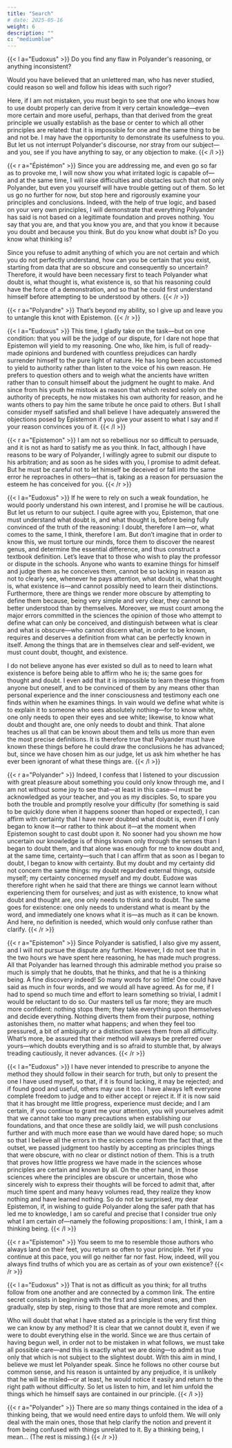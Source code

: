 ```yaml
---
title: "Search"
# date: 2025-05-16
weight: 6
description: ""
c: "mediumblue"
---
```



{{< l a="Eudoxus" >}}
Do you find any flaw in Polyander's reasoning, or anything inconsistent? 

Would you have believed that an unlettered man, who has never studied, could reason so well and follow his ideas with such rigor? 

Here, if I am not mistaken, you must begin to see that one who knows how to use doubt properly can derive from it very certain knowledge—even more certain and more useful, perhaps, than that derived from the great principle we usually establish as the base or center to which all other principles are related: that it is impossible for one and the same thing to be and not be. I may have the opportunity to demonstrate its usefulness to you. But let us not interrupt Polyander's discourse, nor stray from our subject—and you, see if you have anything to say, or any objection to make.
{{< /l >}}

{{< r a="Épistémon" >}}
Since you are addressing me, and even go so far as to provoke me, I will now show you what irritated logic is capable of—and at the same time, I will raise difficulties and obstacles such that not only Polyander, but even you yourself will have trouble getting out of them. So let us go no further for now, but stop here and rigorously examine your principles and conclusions. Indeed, with the help of true logic, and based on your very own principles, I will demonstrate that everything Polyander has said is not based on a legitimate foundation and proves nothing. You say that you are, and that you know you are, and that you know it because you doubt and because you think. But do you know what doubt is? Do you know what thinking is? 

Since you refuse to admit anything of which you are not certain and which you do not perfectly understand, how can you be certain that you exist, starting from data that are so obscure and consequently so uncertain? Therefore, it would have been necessary first to teach Polyander what doubt is, what thought is, what existence is, so that his reasoning could have the force of a demonstration, and so that he could first understand himself before attempting to be understood by others.
{{< /r >}}

{{< r a="Polyandre" >}}
That’s beyond my ability, so I give up and leave you to untangle this knot with Epistemon.
{{< /r >}}


{{< l a="Eudoxus" >}}
This time, I gladly take on the task—but on one condition: that you will be the judge of our dispute, for I dare not hope that Epistemon will yield to my reasoning. One who, like him, is full of ready-made opinions and burdened with countless prejudices can hardly surrender himself to the pure light of nature. He has long been accustomed to yield to authority rather than listen to the voice of his own reason. He prefers to question others and to weigh what the ancients have written rather than to consult himself about the judgment he ought to make. And since from his youth he mistook as reason that which rested solely on the authority of precepts, he now mistakes his own authority for reason, and he wants others to pay him the same tribute he once paid to others. But I shall consider myself satisfied and shall believe I have adequately answered the objections posed by Epistemon if you give your assent to what I say and if your reason convinces you of it.
{{< /l >}}




{{< r a="Epistemon" >}}
I am not so rebellious nor so difficult to persuade, and it is not as hard to satisfy me as you think. In fact, although I have reasons to be wary of Polyander, I willingly agree to submit our dispute to his arbitration; and as soon as he sides with you, I promise to admit defeat. But he must be careful not to let himself be deceived or fall into the same error he reproaches in others—that is, taking as a reason for persuasion the esteem he has conceived for you.
{{< /r >}}



{{< l a="Eudoxus" >}}
If he were to rely on such a weak foundation, he would poorly understand his own interest, and I promise he will be cautious. But let us return to our subject. I quite agree with you, Epistemon, that one must understand what doubt is, and what thought is, before being fully convinced of the truth of the reasoning: I doubt, therefore I am—or, what comes to the same, I think, therefore I am. But don’t imagine that in order to know this, we must torture our minds, force them to discover the nearest genus, and determine the essential difference, and thus construct a textbook definition. Let’s leave that to those who wish to play the professor or dispute in the schools. Anyone who wants to examine things for himself and judge them as he conceives them, cannot be so lacking in reason as not to clearly see, whenever he pays attention, what doubt is, what thought is, what existence is—and cannot possibly need to learn their distinctions. Furthermore, there are things we render more obscure by attempting to define them because, being very simple and very clear, they cannot be better understood than by themselves. Moreover, we must count among the major errors committed in the sciences the opinion of those who attempt to define what can only be conceived, and distinguish between what is clear and what is obscure—who cannot discern what, in order to be known, requires and deserves a definition from what can be perfectly known in itself. Among the things that are in themselves clear and self-evident, we must count doubt, thought, and existence.

I do not believe anyone has ever existed so dull as to need to learn what existence is before being able to affirm who he is; the same goes for thought and doubt. I even add that it is impossible to learn these things from anyone but oneself, and to be convinced of them by any means other than personal experience and the inner consciousness and testimony each one finds within when he examines things. In vain would we define what white is to explain it to someone who sees absolutely nothing—for to know white, one only needs to open their eyes and see white; likewise, to know what doubt and thought are, one only needs to doubt and think. That alone teaches us all that can be known about them and tells us more than even the most precise definitions. It is therefore true that Polyander must have known these things before he could draw the conclusions he has advanced; but, since we have chosen him as our judge, let us ask him whether he has ever been ignorant of what these things are.
{{< /l >}}


{{< r a="Polyander" >}}
Indeed, I confess that I listened to your discussion with great pleasure about something you could only know through me, and I am not without some joy to see that—at least in this case—I must be acknowledged as your teacher, and you as my disciples. So, to spare you both the trouble and promptly resolve your difficulty (for something is said to be quickly done when it happens sooner than hoped or expected), I can affirm with certainty that I have never doubted what doubt is, even if I only began to know it—or rather to think about it—at the moment when Epistemon sought to cast doubt upon it. No sooner had you shown me how uncertain our knowledge is of things known only through the senses than I began to doubt them, and that alone was enough for me to know doubt and, at the same time, certainty—such that I can affirm that as soon as I began to doubt, I began to know with certainty. But my doubt and my certainty did not concern the same things: my doubt regarded external things, outside myself; my certainty concerned myself and my doubt. Eudoxe was therefore right when he said that there are things we cannot learn without experiencing them for ourselves; and just as with existence, to know what doubt and thought are, one only needs to think and to doubt. The same goes for existence: one only needs to understand what is meant by the word, and immediately one knows what it is—as much as it can be known. And here, no definition is needed, which would only confuse rather than clarify.
{{< /r >}}

{{< r a="Epistemon" >}}
Since Polyander is satisfied, I also give my assent, and I will not pursue the dispute any further. However, I do not see that in the two hours we have spent here reasoning, he has made much progress. All that Polyander has learned through this admirable method you praise so much is simply that he doubts, that he thinks, and that he is a thinking being. A fine discovery indeed! So many words for so little! One could have said as much in four words, and we would all have agreed. As for me, if I had to spend so much time and effort to learn something so trivial, I admit I would be reluctant to do so. Our masters tell us far more; they are much more confident: nothing stops them; they take everything upon themselves and decide everything. Nothing diverts them from their purpose, nothing astonishes them, no matter what happens; and when they feel too pressured, a bit of ambiguity or a distinction saves them from all difficulty. What’s more, be assured that their method will always be preferred over yours—which doubts everything and is so afraid to stumble that, by always treading cautiously, it never advances.
{{< /r >}}




{{< l a="Eudoxus" >}}
I have never intended to prescribe to anyone the method they should follow in their search for truth, but only to present the one I have used myself, so that, if it is found lacking, it may be rejected; and if found good and useful, others may use it too. I have always left everyone complete freedom to judge and to either accept or reject it. If it is now said that it has brought me little progress, experience must decide; and I am certain, if you continue to grant me your attention, you will yourselves admit that we cannot take too many precautions when establishing our foundations, and that once these are solidly laid, we will push conclusions further and with much more ease than we would have dared hope; so much so that I believe all the errors in the sciences come from the fact that, at the outset, we passed judgment too hastily by accepting as principles things that were obscure, with no clear or distinct notion of them. This is a truth that proves how little progress we have made in the sciences whose principles are certain and known by all. On the other hand, in those sciences where the principles are obscure or uncertain, those who sincerely wish to express their thoughts will be forced to admit that, after much time spent and many heavy volumes read, they realize they know nothing and have learned nothing. So do not be surprised, my dear Epistemon, if, in wishing to guide Polyander along the safer path that has led me to knowledge, I am so careful and precise that I consider true only what I am certain of—namely the following propositions: I am, I think, I am a thinking being.
{{< /l >}}


{{< r a="Epistemon" >}}
You seem to me to resemble those authors who always land on their feet, you return so often to your principle. Yet if you continue at this pace, you will go neither far nor fast. How, indeed, will you always find truths of which you are as certain as of your own existence?
{{< /r >}}



{{< l a="Eudoxus" >}}
That is not as difficult as you think; for all truths follow from one another and are connected by a common link. The entire secret consists in beginning with the first and simplest ones, and then gradually, step by step, rising to those that are more remote and complex.

Who will doubt that what I have stated as a principle is the very first thing we can know by any method? It is clear that we cannot doubt it, even if we were to doubt everything else in the world. Since we are thus certain of having begun well, in order not to be mistaken in what follows, we must take all possible care—and this is exactly what we are doing—to admit as true only that which is not subject to the slightest doubt. With this aim in mind, I believe we must let Polyander speak. Since he follows no other course but common sense, and his reason is untainted by any prejudice, it is unlikely that he will be misled—or at least, he would notice it easily and return to the right path without difficulty. So let us listen to him, and let him unfold the things which he himself says are contained in our principle.
{{< /l >}}


{{< r a="Polyander" >}}
There are so many things contained in the idea of a thinking being, that we would need entire days to unfold them. We will only deal with the main ones, those that help clarify the notion and prevent it from being confused with things unrelated to it. By a thinking being, I mean… (The rest is missing.)
{{< /r >}}
